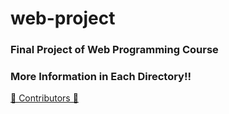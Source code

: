 # web-project
### Final Project of Web Programming Course
### More Information in Each Directory!!

<a href="https://github.com/sfmqrb/web-project/graphs/contributors"> 🔨 Contributors 🔨 </a>
